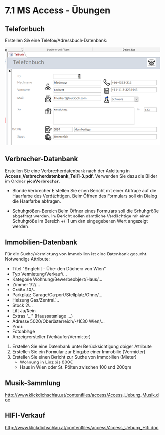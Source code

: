 # 7.1 MS Access - Übungen

## Telefonbuch

Erstellen Sie eine Telefon/Adressbuch-Datenbank:

![Telefonbuch](bilder/bsp_AccessTelbuch.png) 

## Verbrecher-Datenbank

Erstellen Sie eine Verbrecherdatenbank nach der Anleitung in **Access_Verbrecherdatenbank_Teil1-3.pdf**. Verwenden Sie dazu die Bilder im Ordner **picsVerbrecher**.

- Blonde Verbrecher
  Erstellen Sie einen Bericht mit einer Abfrage auf die Haarfarbe des Verdächtigen. Beim Öffnen des Formulars soll ein Dialog die Haarfarbe abfragen.

- Schuhgrößen-Bereich
  Beim Öffnen eines Formulars soll die Schuhgröße abgefragt werden. Im Bericht sollen sämtliche Verdächtige mit einer Schuhgröße im Bereich +/-1 um den eingegebenen Wert angezeigt werden.

## Immobilien-Datenbank

Für die Suche/Vermietung von Immobilien ist eine Datenbank gesucht. Notwendige Attribute:

- Titel "Singlehit - Über den Dächern von Wien"
- Typ Vermietung/Verkauf/...
- Kategorie Wohnung/Gewerbeobjekt/Haus/...
- Zimmer 1/2/...
- Größe 80/..
- Parkplatz Garage/Carport/Stellplatz/Ohne/...
- Heizung Gas/Zentral/...
- Stock 2/...
- Lift Ja/Nein
- Extras "..." (Haussatanlage ...)
- Adresse 5020/Oberösterreich/-/1030 Wien/...
- Preis 
- Fotoablage
- Anzeigeersteller (Verkäufer/Vermieter)

1. Erstellen Sie eine Datenbank unter Berücksichtigung obiger Attribute
2. Erstellen Sie ein Formular zur Eingabe einer Immobilie (Vermieter)
3. Erstellen Sie einen Bericht zur Suche von Immobilien (Mieter)
   - Wohnung in Linz bis 800€
   - Haus in Wien oder St. Pölten zwischen 100 und 200qm

## Musik-Sammlung

http://www.klickdichschlau.at/contentfiles/access/Access_Uebung_Musik.doc

## HIFI-Verkauf

http://www.klickdichschlau.at/contentfiles/access/Access_Uebung_Hifi.doc